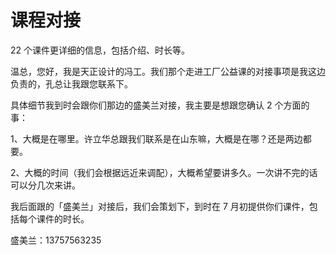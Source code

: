 # 课程对接

22 个课件更详细的信息，包括介绍、时长等。

温总，您好，我是天正设计的冯工。我们那个走进工厂公益课的对接事项是我这边负责的，孔总让我跟您联系下。

具体细节我到时会跟你们那边的盛美兰对接，我主要是想跟您确认 2 个方面的事：

1、大概是在哪里。许立华总跟我们联系是在山东嘛，大概是在哪？还是两边都要。

2、大概的时间（我们会根据远近来调配），大概希望要讲多久。一次讲不完的话可以分几次来讲。

我后面跟的「盛美兰」对接后，我们会策划下，到时在 7 月初提供你们课件，包括每个课件的时长。


盛美兰：13757563235